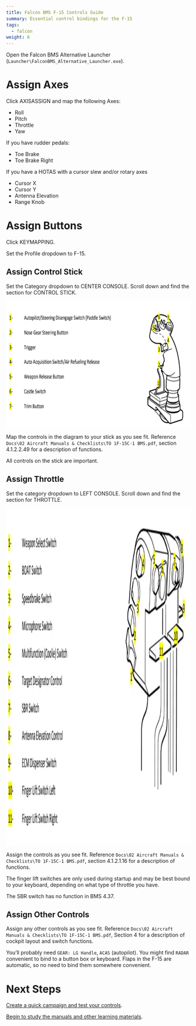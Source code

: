 ```yaml
---
title: Falcon BMS F-15 Controls Guide
summary: Essential control bindings for the F-15
tags:
  - falcon
weight: 6
---
```


Open the Falcon BMS Alternative Launcher (`Launcher\FalconBMS_Alternative_Launcher.exe`).

# Assign Axes

Click AXISASSIGN and map the following Axes:

- Roll
- Pitch
- Throttle
- Yaw

If you have rudder pedals:

- Toe Brake
- Toe Brake Right

If you have a HOTAS with a cursor slew and/or rotary axes

- Cursor X
- Cursor Y
- Antenna Elevation
- Range Knob

# Assign Buttons

Click KEYMAPPING.

Set the Profile dropdown to F-15.

## Assign Control Stick

Set the Category dropdown to CENTER CONSOLE. Scroll down and find the section for CONTROL STICK.

<img src="images/Untitled.webp" width="938" height="344" loading="lazy" alt="">

Map the controls in the diagram to your stick as you see fit.  Reference `Docs\02 Aircraft Manuals & Checklists\TO 1F-15C-1 BMS.pdf`, section 4.1.2.2.49 for a description of functions.

All controls on the stick are important.

## Assign Throttle

Set the category dropdown to LEFT CONSOLE. Scroll down and find the section for THROTTLE.

<img src="images/Untitled 1.webp" width="2000" height="916" loading="lazy" alt="">

Assign the controls as you see fit. Reference `Docs\02 Aircraft Manuals & Checklists\TO 1F-15C-1 BMS.pdf`, section 4.1.2.1.16 for a description of functions.

The finger lift switches are only used during startup and may be best bound to your keyboard, depending on what type of throttle you have.

The SBR switch has no function in BMS 4.37.

## Assign Other Controls

Assign any other controls as you see fit. Reference `Docs\02 Aircraft Manuals & Checklists\TO 1F-15C-1 BMS.pdf`, Section 4 for a description of cockpit layout and switch functions.

You’ll probably need `GEAR: LG Handle`, `ACAS` (autopilot). You might find `RADAR` convenient to bind to a button box or keyboard. Flaps in the F-15 are automatic, so no need to bind them somewhere convenient.

# Next Steps

[Create a quick campaign and test your controls](../../campaign/).

[Begin to study the manuals and other learning materials](../../learning/).
